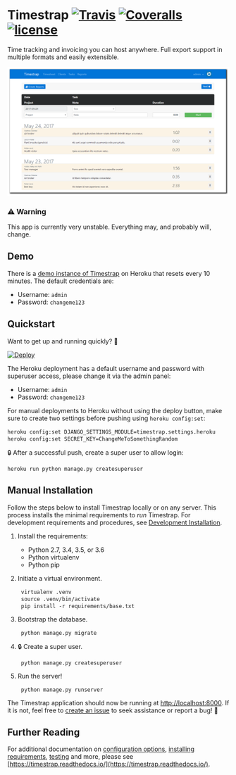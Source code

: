 # Timestrap [![Travis](https://img.shields.io/travis/overshard/timestrap.svg?style=flat-square)](https://travis-ci.org/overshard/timestrap) [![Coveralls](https://img.shields.io/coveralls/overshard/timestrap.svg?style=flat-square)](https://coveralls.io/github/overshard/timestrap) [![license](https://img.shields.io/github/license/overshard/timestrap.svg?style=flat-square)](https://github.com/overshard/timestrap/blob/master/LICENSE.md)

Time tracking and invoicing you can host anywhere. Full export support in
multiple formats and easily extensible.

![Timestrap](screenshot.png)

### :warning: Warning

This app is currently very unstable. Everything may, and probably will, change.

## Demo

There is a [demo instance of Timestrap](https://timestrap.herokuapp.com/) on
Heroku that resets every 10 minutes. The default credentials are:

- Username: `admin`
- Password: `changeme123`

## Quickstart

Want to get up and running quickly? :rocket:

[![Deploy](https://www.herokucdn.com/deploy/button.svg)](https://heroku.com/deploy?template=https://github.com/overshard/timestrap)

The Heroku deployment has a default username and password with superuser 
access, please change it via the admin panel:

- Username: `admin`
- Password: `changeme123`

For manual deployments to Heroku without using the deploy button, make sure to
create two settings before pushing using `heroku config:set`:

    heroku config:set DJANGO_SETTINGS_MODULE=timestrap.settings.heroku
    heroku config:set SECRET_KEY=ChangeMeToSomethingRandom

:lock: After a successful push, create a super user to allow login:

    heroku run python manage.py createsuperuser

## Manual Installation

Follow the steps below to install Timestrap locally or on any server. This 
process installs the minimal requirements to *run* Timestrap. For development
requirements and procedures, see [Development Installation](#development-installation).

1. Install the requirements:
    - Python 2.7, 3.4, 3.5, or 3.6
    - Python virtualenv
    - Python pip
1. Initiate a virtual environment.

        virtualenv .venv
        source .venv/bin/activate
        pip install -r requirements/base.txt
1. Bootstrap the database.

        python manage.py migrate
1. :lock: Create a super user.

        python manage.py createsuperuser
1. Run the server!

        python manage.py runserver
        
The Timestrap application should now be running at [http://localhost:8000](http://localhost:8000).
If it is not, feel free to [create an issue](https://github.com/overshard/timestrap/issues)
to seek assistance or report a bug! :bug:

## Further Reading

For additional documentation on [configuration options](RTD), [installing requirements](RTD), 
[testing](RTD) and more, please see [https://timestrap.readthedocs.io/](https://timestrap.readthedocs.io/).
